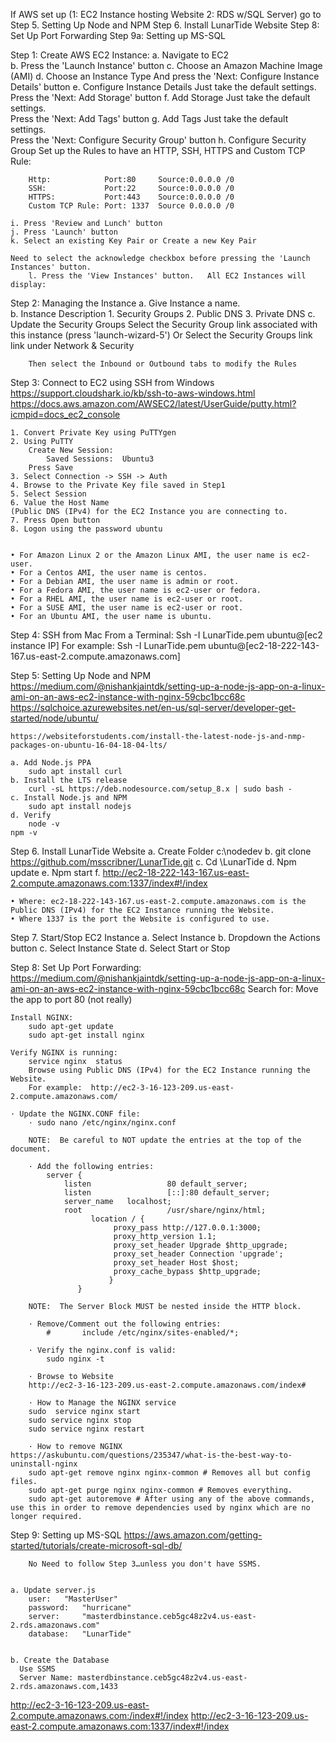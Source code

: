If AWS set up (1: EC2 Instance hosting Website 2: RDS w/SQL Server) go to 
    Step 5.  Setting Up Node and NPM
    Step 6.  Install LunarTide Website
    Step 8:  Set Up Port Forwarding
    Step 9a: Setting up MS-SQL

    



Step 1:  Create AWS EC2 Instance:
	a. Navigate to EC2	
	b. Press the 'Launch Instance' button
	c. Choose an Amazon Machine Image (AMI)
	d. Choose an Instance Type 
    	And press the 'Next: Configure Instance Details' button	
	e. Configure Instance Details
		Just take the default settings.  
		Press the 'Next: Add Storage' button
	f. Add Storage
		Just take the default settings.  
		Press the 'Next: Add Tags' button
	g. Add Tags
		Just take the default settings.  
		Press the 'Next: Configure Security Group' button
	h. Configure Security Group
		Set up the Rules to have an HTTP, SSH, HTTPS and Custom TCP Rule:
		
		Http:            Port:80     Source:0.0.0.0 /0
        SSH:             Port:22     Source:0.0.0.0 /0
		HTTPS:           Port:443    Source:0.0.0.0 /0
        Custom TCP Rule: Port: 1337  Source 0.0.0.0 /0
	
	i. Press 'Review and Lunch' button
	j. Press 'Launch' button
	k. Select an existing Key Pair or Create a new Key Pair
	
	Need to select the acknowledge checkbox before pressing the 'Launch Instances' button.
	    l. Press the 'View Instances' button.   All EC2 Instances will display:
		
		
Step 2: Managing the Instance
	a. Give Instance a name.  
	b. Instance Description
		1. Security Groups
		2. Public DNS
		3. Private DNS
	c. Update the Security Groups
		Select the Security Group link associated with this instance (press 'launch-wizard-5') 
		Or
		Select the Security Groups link link under Network & Security
			
		Then select the Inbound or Outbound tabs to modify the Rules
		


Step 3:  Connect to EC2 using SSH from Windows
    https://support.cloudshark.io/kb/ssh-to-aws-windows.html
    https://docs.aws.amazon.com/AWSEC2/latest/UserGuide/putty.html?icmpid=docs_ec2_console


	1. Convert Private Key using PuTTYgen
	2. Using PuTTY
		Create New Session:  
			Saved Sessions:  Ubuntu3
		Press Save
	3. Select Connection -> SSH -> Auth
	4. Browse to the Private Key file saved in Step1
	5. Select Session
	6. Value the Host Name  
	(Public DNS (IPv4) for the EC2 Instance you are connecting to.
	7. Press Open button
	8. Logon using the password ubuntu


	• For Amazon Linux 2 or the Amazon Linux AMI, the user name is ec2-user.
	• For a Centos AMI, the user name is centos.
	• For a Debian AMI, the user name is admin or root.
	• For a Fedora AMI, the user name is ec2-user or fedora.
	• For a RHEL AMI, the user name is ec2-user or root.
	• For a SUSE AMI, the user name is ec2-user or root.
	• For an Ubuntu AMI, the user name is ubuntu.


Step 4:  SSH from Mac
	From a Terminal:
	Ssh -I LunarTide.pem ubuntu@[ec2 instance IP]
	For example:
	Ssh -I LunarTide.pem ubuntu@[ec2-18-222-143-167.us-east-2.compute.amazonaws.com]
	

Step 5:   Setting Up Node and NPM
    https://medium.com/@nishankjaintdk/setting-up-a-node-js-app-on-a-linux-ami-on-an-aws-ec2-instance-with-nginx-59cbc1bcc68c
    https://sqlchoice.azurewebsites.net/en-us/sql-server/developer-get-started/node/ubuntu/

    https://websiteforstudents.com/install-the-latest-node-js-and-nmp-packages-on-ubuntu-16-04-18-04-lts/

	a. Add Node.js PPA
		sudo apt install curl
	b. Install the LTS release
		curl -sL https://deb.nodesource.com/setup_8.x | sudo bash -
	c. Install Node.js and NPM
		sudo apt install nodejs
	d. Verify
		node -v
    npm -v
		
		
Step 6. Install LunarTide Website
	a. Create Folder c:\nodedev
	b. git clone https://github.com/msscribner/LunarTide.git
	c. Cd \LunarTide
	d. Npm update
	e. Npm start
	f. http://ec2-18-222-143-167.us-east-2.compute.amazonaws.com:1337/index#!/index

	• Where: ec2-18-222-143-167.us-east-2.compute.amazonaws.com is the Public DNS (IPv4) for the EC2 Instance running the Website.
	• Where 1337 is the port the Website is configured to use.


Step 7.  Start/Stop EC2 Instance
	a. Select Instance
	b. Dropdown the Actions button
	c. Select Instance State
	d. Select Start or Stop



Step 8:  Set Up Port Forwarding:
	https://medium.com/@nishankjaintdk/setting-up-a-node-js-app-on-a-linux-ami-on-an-aws-ec2-instance-with-nginx-59cbc1bcc68c
	Search for: Move the app to port 80 (not really)
	
	Install NGINX:  
		sudo apt-get update
		sudo apt-get install nginx
	
	Verify NGINX is running:
		service nginx  status
		Browse using Public DNS (IPv4) for the EC2 Instance running the Website.
		For example:  http://ec2-3-16-123-209.us-east-2.compute.amazonaws.com/
	
	· Update the NGINX.CONF file:
		· sudo nano /etc/nginx/nginx.conf
		
		NOTE:  Be careful to NOT update the entries at the top of the document. 
	
		· Add the following entries:
			server {
				listen                 80 default_server;
				listen                 [::]:80 default_server;
				server_name   localhost;
				root                   /usr/share/nginx/html;
			          location / {
			               proxy_pass http://127.0.0.1:3000;
			               proxy_http_version 1.1;
			               proxy_set_header Upgrade $http_upgrade;
			               proxy_set_header Connection 'upgrade';
			               proxy_set_header Host $host;
			               proxy_cache_bypass $http_upgrade;
			              }
			       }
			
		NOTE:  The Server Block MUST be nested inside the HTTP block.
			
		· Remove/Comment out the following entries:
			#       include /etc/nginx/sites-enabled/*;
	
		· Verify the nginx.conf is valid:
			sudo nginx -t
	
		· Browse to Website
		http://ec2-3-16-123-209.us-east-2.compute.amazonaws.com/index#
	
		· How to Manage the NGINX service
		sudo  service nginx start
		sudo service nginx stop
		sudo service nginx restart
		
		· How to remove NGINX  https://askubuntu.com/questions/235347/what-is-the-best-way-to-uninstall-nginx
		sudo apt-get remove nginx nginx-common # Removes all but config files.
		sudo apt-get purge nginx nginx-common # Removes everything.
		sudo apt-get autoremove # After using any of the above commands, use this in order to remove dependencies used by nginx which are no longer required.
		
	
	
		
Step 9:  Setting up MS-SQL
	https://aws.amazon.com/getting-started/tutorials/create-microsoft-sql-db/
	
	    No Need to follow Step 3…unless you don't have SSMS. 
	
	
	a. Update server.js 
		user: 	"MasterUser"
		password: 	"hurricane"
		server: 	"masterdbinstance.ceb5gc48z2v4.us-east-2.rds.amazonaws.com"
		database: 	"LunarTide"
	
	
	b. Create the Database
      Use SSMS
	  Server Name: masterdbinstance.ceb5gc48z2v4.us-east-2.rds.amazonaws.com,1433
	

	

http://ec2-3-16-123-209.us-east-2.compute.amazonaws.com:/index#!/index
http://ec2-3-16-123-209.us-east-2.compute.amazonaws.com:1337/index#!/index

